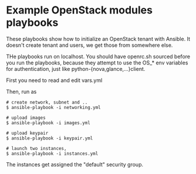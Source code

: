 # Example OpenStack modules playbooks

These playbooks show how to initialize an OpenStack tenant with Ansible. It doesn't create tenant and users, we get those from somewhere else.

THe playbooks run on localhost. You should have openrc.sh sourced before you run the playbooks, because they attempt to use the OS\_\* env variables for authentication, just like python-{nova,glance,...}client.

First you need to read and edit vars.yml

Then, run as

```
# create network, subnet and ..
$ ansible-playbook -i networking.yml

# upload images
$ ansible-playbook -i images.yml

# upload keypair
$ ansible-playbook -i keypair.yml

# launch two instances,
$ ansible-playbook -i instances.yml

```

The instances get assigned the "default" security group.
